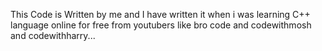 This Code is Written by me and I have written it when i was learning C++ language online for free from youtubers like bro code and codewithmosh and codewithharry...

